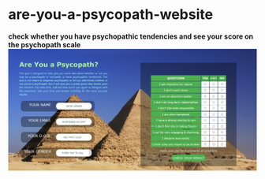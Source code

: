 # are-you-a-psycopath-website
<b>check whether you have psychopathic tendencies and see your score on the psychopath scale</b>
![Screenshot](firefox_TJGuUYgdMR.jpg)
